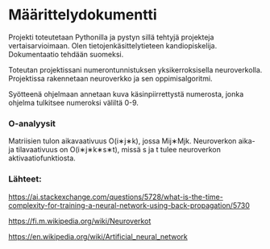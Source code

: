 # Määrittelydokumentti

Projekti toteutetaan Pythonilla ja pystyn sillä tehtyjä projekteja vertaisarvioimaan. Olen tietojenkäsittelytieteen kandiopiskelija. Dokumentaatio tehdään suomeksi.

Toteutan projektissani numerontunnistuksen yksikerroksisella neuroverkolla. Projektissa rakennetaan neuroverkko ja sen oppimisalgoritmi.

Syötteenä ohjelmaan annetaan kuva käsinpiirrettystä numerosta, jonka ohjelma tulkitsee numeroksi väliltä 0-9.

### O-analyysit

Matriisien tulon aikavaativuus O(i∗j∗k), jossa Mij∗Mjk.
Neuroverkon aika- ja tilavaativuus on O(i∗j∗k∗s∗t), missä s ja t tulee neuroverkon aktivaatiofunktiosta.

### Lähteet:

https://ai.stackexchange.com/questions/5728/what-is-the-time-complexity-for-training-a-neural-network-using-back-propagation/5730

https://fi.m.wikipedia.org/wiki/Neuroverkot

https://en.wikipedia.org/wiki/Artificial_neural_network
